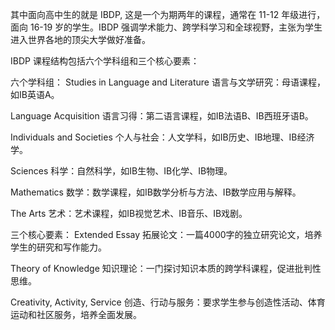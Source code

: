 其中面向高中生的就是 IBDP, 这是一个为期两年的课程，通常在 11-12 年级进行，面向 16-19 岁的学生。IBDP 强调学术能力、跨学科学习和全球视野，主张为学生进入世界各地的顶尖大学做好准备。



IBDP 课程结构包括六个学科组和三个核心要素：





六个学科组：
Studies in Language and Literature 语言与文学研究：母语课程，如IB英语A。

Language Acquisition 语言习得：第二语言课程，如IB法语B、IB西班牙语B。

Individuals and Societies 个人与社会：人文学科，如IB历史、IB地理、IB经济学。

Sciences 科学：自然科学，如IB生物、IB化学、IB物理。

Mathematics 数学：数学课程，如IB数学分析与方法、IB数学应用与解释。

The Arts 艺术：艺术课程，如IB视觉艺术、IB音乐、IB戏剧。



三个核心要素：
Extended Essay 拓展论文：一篇4000字的独立研究论文，培养学生的研究和写作能力。

Theory of Knowledge 知识理论：一门探讨知识本质的跨学科课程，促进批判性思维。

Creativity, Activity, Service 创造、行动与服务：要求学生参与创造性活动、体育运动和社区服务，培养全面发展。
